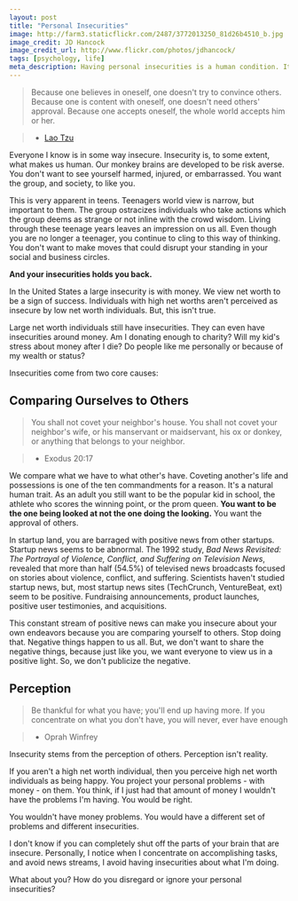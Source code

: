 ```yaml
---
layout: post
title: "Personal Insecurities"
image: http://farm3.staticflickr.com/2487/3772013250_81d26b4510_b.jpg
image_credit: JD Hancock
image_credit_url: http://www.flickr.com/photos/jdhancock/
tags: [psychology, life]
meta_description: Having personal insecurities is a human condition. It stems from perception and comparing yourself to others.
---
```


> Because one believes in oneself, one doesn't try to convince others. Because one is content with oneself, one doesn't need others' approval. Because one accepts oneself, the whole world accepts him or her. 

> * [Lao Tzu][2]

Everyone I know is in some way insecure. Insecurity is, to some extent, what makes us human. Our monkey brains are developed to be risk averse. You don't want to see yourself harmed, injured, or embarrassed. You want the group, and society, to like you.

This is very apparent in teens. Teenagers world view is narrow, but important to them. The group ostracizes individuals who take actions which the group deems as strange or not inline with the crowd wisdom. Living through these teenage years leaves an impression on us all. Even though you are no longer a teenager, you continue to cling to this way of thinking. You don't want to make moves that could disrupt your standing in your social and business circles.

__And your insecurities holds you back.__

In the United States a large insecurity is with money. We view net worth to be a sign of success. Individuals with high net worths aren't perceived as insecure by low net worth individuals. But, this isn't true.

Large net worth individuals still have insecurities. They can even have insecurities around money. Am I donating enough to charity? Will my kid's stress about money after I die? Do people like me personally or because of my wealth or status?

Insecurities come from two core causes:

## Comparing Ourselves to Others

> You shall not covet your neighbor's house. You shall not covet your neighbor's wife, or his manservant or maidservant, his ox or donkey, or anything that belongs to your neighbor.

> * Exodus 20:17

We compare what we have to what other's have. Coveting another's life and possessions is one of the ten commandments for a reason. It's a natural human trait. As an adult you still want to be the popular kid in school, the athlete who scores the winning point, or the prom queen. __You want to be the one being looked at not the one doing the looking.__ You want the approval of others.

In startup land, you are barraged with positive news from other startups. Startup news seems to be abnormal. The 1992 study, *Bad News Revisited: The Portrayal of Violence, Conflict, and Suffering on Television News*, revealed that more than half (54.5%) of televised news broadcasts focused on stories about violence, conflict, and suffering. Scientists haven't studied startup news, but, most startup news sites (TechCrunch, VentureBeat, ext) seem to be positive. Fundraising announcements, product launches, positive user testimonies, and acquisitions.

This constant stream of positive news can make you insecure about your own endeavors because you are comparing yourself to others. Stop doing that. Negative things happen to us all. But, we don't want to share the negative things, because just like you, we want everyone to view us in a positive light. So, we don't publicize the negative.

## Perception

> Be thankful for what you have; you'll end up having more. If you concentrate on what you don't have, you will never, ever have enough

> * Oprah Winfrey

Insecurity stems from the perception of others. Perception isn't reality.

If you aren't a high net worth individual, then you perceive high net worth individuals as being happy. You project your personal problems - with money - on them. You think, if I just had that amount of money I wouldn't have the problems I'm having. You would be right.

You wouldn't have money problems. You would have a different set of problems and different insecurities.

I don't know if you can completely shut off the parts of your brain that are insecure. Personally, I notice when I concentrate  on accomplishing tasks, and avoid news streams, I avoid having insecurities about what I'm doing.

What about you? How do you disregard or ignore your personal insecurities?

[negative news]: http://arapaho.nsuok.edu/~scottd/bodybag2.pdf
[2]: http://en.wikipedia.org/wiki/Laozi
[3]: http://en.wikipedia.org/wiki/Oprah_Winfrey
